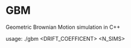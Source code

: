 # GBM
Geometric Brownian Motion simulation in C++

usage: ./gbm <DRIFT_COEFFICENT> <VOLATILITY> <YEARS> <N_SIMS>
